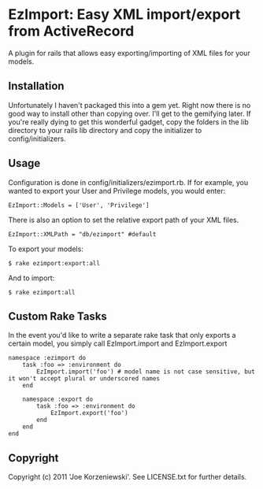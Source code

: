 # EzImport: Easy XML import/export from ActiveRecord

A plugin for rails that allows easy exporting/importing of XML files for your models.

## Installation

Unfortunately I haven't packaged this into a gem yet. Right now there is no good way to install other than copying over. I'll get to the gemifying later. If you're really dying to get this wonderful gadget, copy the folders in the lib directory to your rails lib directory and copy the initializer to config/initializers. 

## Usage

Configuration is done in config/initializers/ezimport.rb. If for example, you wanted to export your User and Privilege models, you would enter:

	EzImport::Models = ['User', 'Privilege']
	
There is also an option to set the relative export path of your XML files.

	EzImport::XMLPath = "db/ezimport" #default 
	
To export your models:

	$ rake ezimport:export:all

And to import:

	$ rake ezimport:all
	
## Custom Rake Tasks

In the event you'd like to write a separate rake task that only exports a certain model, you simply call EzImport.import and EzImport.export

	namespace :ezimport do
		task :foo => :environment do
			EzImport.import('foo') # model name is not case sensitive, but it won't accept plural or underscored names
		end
		
		namespace :export do
			task :foo => :environment do
				EzImport.export('foo')
			end
		end
	end

## Copyright

Copyright (c) 2011 'Joe Korzeniewski'. See LICENSE.txt for
further details.

